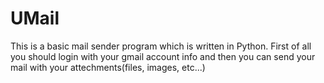 # UMail

This is a basic mail sender program which is written in Python.
First of all you should login with your gmail account info 
and then you can send your mail with your attechments(files, images, etc...)
